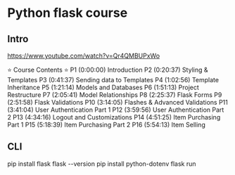 # Python flask course

## Intro

<https://www.youtube.com/watch?v=Qr4QMBUPxWo>

⭐️ Course Contents ⭐️
P1  (0:00:00) Introduction
P2  (0:20:37) Styling & Templates
P3  (0:41:37) Sending data to Templates
P4  (1:02:56) Template Inheritance
P5  (1:21:14) Models and Databases
P6  (1:51:13) Project Restructure
P7  (2:05:41) Model Relationships
P8  (2:25:37) Flask Forms
P9  (2:51:58) Flask Validations
P10 (3:14:05) Flashes & Advanced Validations
P11 (3:41:04) User Authentication Part 1
P12 (3:59:56) User Authentication Part 2
P13 (4:34:16) Logout and Customizations
P14 (4:51:25) Item Purchasing Part 1
P15 (5:18:39) Item Purchasing Part 2
P16 (5:54:13) Item Selling

## CLI

pip install flask
flask --version
pip install python-dotenv
flask run